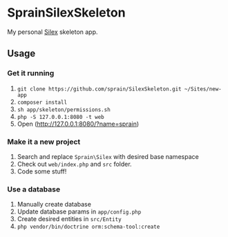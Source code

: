 # SprainSilexSkeleton
My personal [Silex](http://silex.sensiolabs.org/) skeleton app.

## Usage

### Get it running
1. `git clone https://github.com/sprain/SilexSkeleton.git ~/Sites/new-app`
2. `composer install`
3. `sh app/skeleton/permissions.sh`
4. `php -S 127.0.0.1:8080 -t web`
5. Open (http://127.0.0.1:8080/?name=sprain)


### Make it a new project
1. Search and replace `Sprain\Silex` with desired base namespace
2. Check out `web/index.php` and `src` folder.
3. Code some stuff!

### Use a database
1. Manually create database
2. Update database params in `app/config.php`
3. Create desired entities in `src/Entity`
4. `php vendor/bin/doctrine orm:schema-tool:create`
